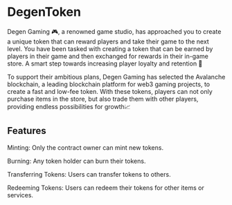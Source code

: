 # DegenToken
Degen Gaming 🎮, a renowned game studio, has approached you to create a unique token that can reward players and take their game to the next level. You have been tasked with creating a token that can be earned by players in their game and then exchanged for rewards in their in-game store. A smart step towards increasing player loyalty and retention 🧠

To support their ambitious plans, Degen Gaming has selected the Avalanche blockchain, a leading blockchain platform for web3 gaming projects, to create a fast and low-fee token. With these tokens, players can not only purchase items in the store, but also trade them with other players, providing endless possibilities for growth📈

## Features
Minting: Only the contract owner can mint new tokens.

Burning: Any token holder can burn their tokens.

Transferring Tokens: Users can transfer tokens to others.

Redeeming Tokens: Users can redeem their tokens for other items or services.

